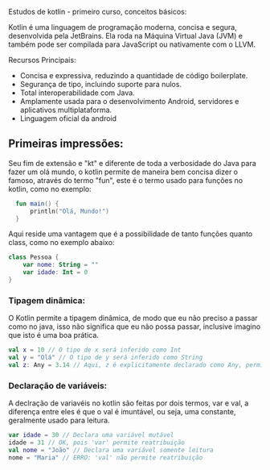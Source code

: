 Estudos de kotlin - primeiro curso, conceitos básicos:

Kotlin é uma linguagem de programação moderna, concisa e segura, desenvolvida pela JetBrains. Ela roda na Máquina Virtual Java (JVM) e também pode ser compilada para JavaScript ou nativamente com o LLVM.

Recursos Principais:
   - Concisa e expressiva, reduzindo a quantidade de código boilerplate.
   - Segurança de tipo, incluindo suporte para nulos.
   - Total interoperabilidade com Java.
   - Amplamente usada para o desenvolvimento Android, servidores e aplicativos multiplataforma.
   - Linguagem oficial da android
     
## Primeiras impressões: 

Seu fim de extensão e "kt" e diferente de toda a verbosidade do Java para fazer um olá mundo, o kotlin permite de maneira bem concisa dizer o famoso, através do termo "fun", este é o termo usado para funções no kotlin, como no exemplo:
```kotlin
  fun main() {
      println("Olá, Mundo!")
  }
```
Aqui reside uma vantagem que é a possibilidade de tanto funções quanto class, como no exemplo abaixo: 

```kotlin
class Pessoa {
    var nome: String = ""
    var idade: Int = 0
}
```
### Tipagem dinâmica:

O Kotlin permite a tipagem dinâmica, de modo que eu não preciso a passar como no java, isso não significa que eu não possa passar, inclusive imagino que isto é uma boa prática.

```kotlin
val x = 10 // O tipo de x será inferido como Int
val y = "Olá" // O tipo de y será inferido como String
val z: Any = 3.14 // Aqui, z é explicitamente declarado como Any, permitindo que ele possa conter qualquer tipo de valor
```

### Declaração de variáveis:

A declração de variavéis no kotlin são feitas por dois termos, var e val, a diferença entre eles é que o val é imuntável, ou seja, uma constante, geralmente usado para leitura.
```kotlin
var idade = 30 // Declara uma variável mutável
idade = 31 // OK, pois 'var' permite reatribuição
val nome = "João" // Declara uma variável somente leitura
nome = "Maria" // ERRO: 'val' não permite reatribuição

```




